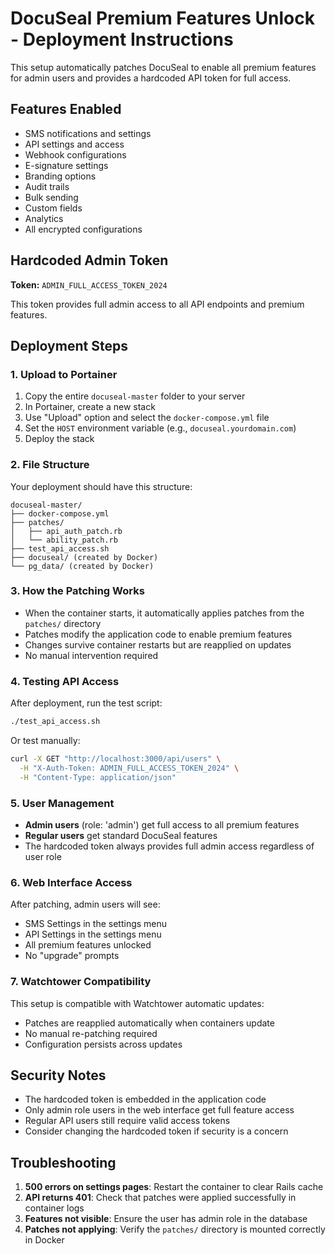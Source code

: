 # DocuSeal Premium Features Unlock - Deployment Instructions

This setup automatically patches DocuSeal to enable all premium features for admin users and provides a hardcoded API token for full access.

## Features Enabled
- SMS notifications and settings
- API settings and access
- Webhook configurations
- E-signature settings
- Branding options
- Audit trails
- Bulk sending
- Custom fields
- Analytics
- All encrypted configurations

## Hardcoded Admin Token
**Token:** `ADMIN_FULL_ACCESS_TOKEN_2024`

This token provides full admin access to all API endpoints and premium features.

## Deployment Steps

### 1. Upload to Portainer
1. Copy the entire `docuseal-master` folder to your server
2. In Portainer, create a new stack
3. Use "Upload" option and select the `docker-compose.yml` file
4. Set the `HOST` environment variable (e.g., `docuseal.yourdomain.com`)
5. Deploy the stack

### 2. File Structure
Your deployment should have this structure:
```
docuseal-master/
├── docker-compose.yml
├── patches/
│   ├── api_auth_patch.rb
│   └── ability_patch.rb
├── test_api_access.sh
├── docuseal/ (created by Docker)
└── pg_data/ (created by Docker)
```

### 3. How the Patching Works
- When the container starts, it automatically applies patches from the `patches/` directory
- Patches modify the application code to enable premium features
- Changes survive container restarts but are reapplied on updates
- No manual intervention required

### 4. Testing API Access
After deployment, run the test script:
```bash
./test_api_access.sh
```

Or test manually:
```bash
curl -X GET "http://localhost:3000/api/users" \
  -H "X-Auth-Token: ADMIN_FULL_ACCESS_TOKEN_2024" \
  -H "Content-Type: application/json"
```

### 5. User Management
- **Admin users** (role: 'admin') get full access to all premium features
- **Regular users** get standard DocuSeal features
- The hardcoded token always provides full admin access regardless of user role

### 6. Web Interface Access
After patching, admin users will see:
- SMS Settings in the settings menu
- API Settings in the settings menu  
- All premium features unlocked
- No "upgrade" prompts

### 7. Watchtower Compatibility
This setup is compatible with Watchtower automatic updates:
- Patches are reapplied automatically when containers update
- No manual re-patching required
- Configuration persists across updates

## Security Notes
- The hardcoded token is embedded in the application code
- Only admin role users in the web interface get full feature access
- Regular API users still require valid access tokens
- Consider changing the hardcoded token if security is a concern

## Troubleshooting
1. **500 errors on settings pages**: Restart the container to clear Rails cache
2. **API returns 401**: Check that patches were applied successfully in container logs
3. **Features not visible**: Ensure the user has admin role in the database
4. **Patches not applying**: Verify the `patches/` directory is mounted correctly in Docker